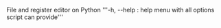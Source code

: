 File and register editor on Python
'''-h, --help : help menu with all options script can provide'''
